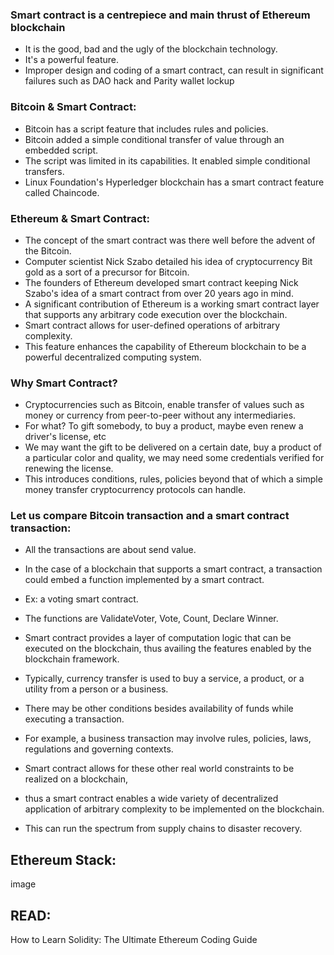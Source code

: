 ### Smart contract is a centrepiece and main thrust of Ethereum blockchain
- It is the good, bad and the ugly of the blockchain technology. 
- It's a powerful feature. 
- Improper design and coding of a smart contract, can result in significant failures such as DAO hack and Parity wallet lockup

### Bitcoin & Smart Contract:
- Bitcoin has a script feature that includes rules and policies. 
- Bitcoin added a simple conditional transfer of value through an embedded script.
- The script was limited in its capabilities.  It enabled simple conditional transfers.
- Linux Foundation's Hyperledger blockchain has a smart contract feature called Chaincode. 

### Ethereum & Smart Contract:
- The concept of the smart contract was there well before the advent of the Bitcoin. 
- Computer scientist Nick Szabo detailed his idea of cryptocurrency Bit gold as a sort of a precursor for Bitcoin. 
- The founders of Ethereum developed smart contract keeping Nick Szabo's idea of a smart contract from over 20 years ago in mind. 
- A significant contribution of Ethereum is a working smart contract layer that supports any arbitrary code execution over the blockchain. 
- Smart contract allows for user-defined operations of arbitrary complexity. 
- This feature enhances the capability of Ethereum blockchain to be a powerful decentralized computing system.


### Why Smart Contract?
- Cryptocurrencies such as Bitcoin, enable transfer of values such as money or currency from peer-to-peer without any intermediaries. 
- For what? To gift somebody, to buy a product,  maybe even renew a driver's license, etc
- We may want the gift to be delivered on a certain date, buy a product of a particular color and quality, we may need some credentials verified for renewing the license. 
- This introduces conditions, rules, policies beyond that of which a simple money transfer cryptocurrency protocols can handle.

### Let us compare Bitcoin transaction and a smart contract transaction: 
- All the transactions are about send value. 
- In the case of a blockchain that supports a smart contract, a transaction could embed a function implemented by a smart contract. 
- Ex:  a voting smart contract. 
- The functions are ValidateVoter, Vote, Count, Declare Winner. 
- Smart contract provides a layer of computation logic that can be executed on the blockchain, thus availing the features enabled by the blockchain framework.

- Typically, currency transfer is used to buy a service, a product, or a utility from a person or a business. 
- There may be other conditions besides availability of funds while executing a transaction. 
- For example, a business transaction may involve rules, policies, laws, regulations and governing contexts. 
- Smart contract allows for these other real world constraints to be realized on a blockchain, 
- thus a smart contract enables a wide variety of decentralized application of arbitrary complexity to be implemented on the blockchain. 
- This can run the spectrum from supply chains to disaster recovery.


## Ethereum Stack:
image


## READ:
How to Learn Solidity: The Ultimate Ethereum Coding Guide
